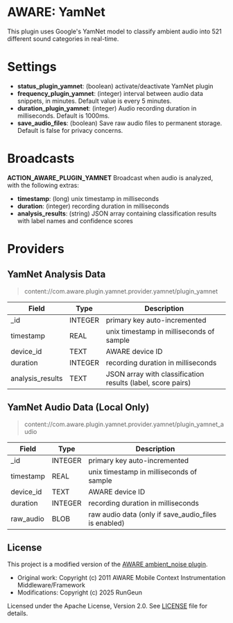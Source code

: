 AWARE: YamNet
===================================

This plugin uses Google's YamNet model to classify ambient audio into 521 different sound categories in real-time. 

# Settings
- **status_plugin_yamnet**: (boolean) activate/deactivate YamNet plugin
- **frequency_plugin_yamnet**: (integer) interval between audio data snippets, in minutes. Default value is every 5 minutes.
- **duration_plugin_yamnet**: (integer) Audio recording duration in milliseconds. Default is 1000ms.
- **save_audio_files**: (boolean) Save raw audio files to permanent storage. Default is false for privacy concerns.

# Broadcasts
**ACTION_AWARE_PLUGIN_YAMNET**
Broadcast when audio is analyzed, with the following extras:
- **timestamp**: (long) unix timestamp in milliseconds
- **duration**: (integer) recording duration in milliseconds  
- **analysis_results**: (string) JSON array containing classification results with label names and confidence scores
    
# Providers
## YamNet Analysis Data
> content://com.aware.plugin.yamnet.provider.yamnet/plugin_yamnet

Field | Type | Description
----- | ---- | -----------
_id | INTEGER | primary key auto-incremented
timestamp | REAL | unix timestamp in milliseconds of sample
device_id | TEXT | AWARE device ID
duration | INTEGER | recording duration in milliseconds
analysis_results | TEXT | JSON array with classification results (label, score pairs)

## YamNet Audio Data (Local Only)
> content://com.aware.plugin.yamnet.provider.yamnet/plugin_yamnet_audio

Field | Type | Description
----- | ---- | -----------
_id | INTEGER | primary key auto-incremented
timestamp | REAL | unix timestamp in milliseconds of sample
device_id | TEXT | AWARE device ID
duration | INTEGER | recording duration in milliseconds
raw_audio | BLOB | raw audio data (only if save_audio_files is enabled)

## License

This project is a modified version of the [AWARE ambient_noise plugin](https://github.com/denzilferreira/com.aware.plugin.ambient_noise).

- Original work: Copyright (c) 2011 AWARE Mobile Context Instrumentation Middleware/Framework  
- Modifications: Copyright (c) 2025 RunGeun

Licensed under the Apache License, Version 2.0. See [LICENSE](LICENSE) file for details.